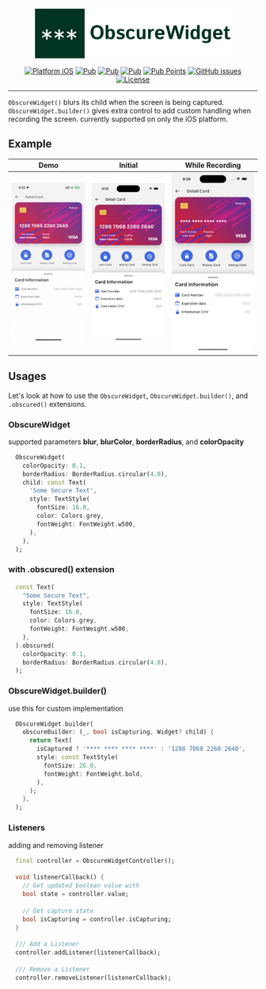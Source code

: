 <p align="center">
<img src="https://raw.githubusercontent.com/imSanjaySoni/ObscureWidget/main/screenshots/banner.png" height="100" alt="ObscureWidget Plugin" />
</p>

<p align="center">
    <a href="https://pub.dev/packages/obscure_widget"><img alt="Platform iOS" src="https://img.shields.io/badge/iOS---?style=badge-squre&logo=apple&label=Platform&color=black"></a>
    <a href="https://pub.dev/packages/obscure_widget"><img src="https://img.shields.io/pub/v/obscure_widget" alt="Pub"></a>
    <a href="https://pub.dev/packages/obscure_widget"><img src="https://img.shields.io/pub/likes/obscure_widget" alt="Pub"></a>
    <a href="https://pub.dev/packages/obscure_widget"><img src="https://img.shields.io/pub/popularity/obscure_widget" alt="Pub"></a>
    <a href="https://pub.dev/packages/obscure_widget"><img alt="Pub Points" src="https://img.shields.io/pub/points/obscure_widget"></a>
    <a href="https://github.com/imSanjaySoni/ObscureWidget/issues"><img alt="GitHub issues" src="https://img.shields.io/github/issues/imsanjaysoni/ObscureWidget?logo=github"></a>
    <a href="https://github.com/imSanjaySoni/ObscureWidget"><img alt="License" src="https://img.shields.io/github/license/imsanjaysoni/ObscureWidget"></a>
</p>

---

`ObscureWidget()` blurs its child when the screen is being captured. `ObscureWidget.builder()` gives extra control to add custom handling when recording the screen. currently supported on only the iOS platform.

## Example

|                                                            Demo                                                            |                                                               Initial                                                               |                                                          While Recording                                                           |
| :------------------------------------------------------------------------------------------------------------------------: | :---------------------------------------------------------------------------------------------------------------------------------: | :--------------------------------------------------------------------------------------------------------------------------------: |
| <img src="https://raw.githubusercontent.com/imSanjaySoni/ObscureWidget/main/screenshots/demo.gif" alt="Demo"  width=320 /> | <img src="https://raw.githubusercontent.com/imSanjaySoni/ObscureWidget/main/screenshots/screenshot_01.png" alt="Demo"  width=320 /> | <img src="https://raw.githubusercontent.com/imSanjaySoni/ObscureWidget/main/screenshots/screenshot_02.png" alt="Demo" width=320 /> |

## Usages

Let's look at how to use the `ObscureWidget`, `ObscureWidget.builder()`, and `.obscured()` extensions.

### ObscureWidget

supported parameters **blur**, **blurColor**, **borderRadius**, and **colorOpacity**

```dart
  ObscureWidget(
    colorOpacity: 0.1,
    borderRadius: BorderRadius.circular(4.0),
    child: const Text(
      'Some Secure Text',
      style: TextStyle(
        fontSize: 16.0,
        color: Colors.grey,
        fontWeight: FontWeight.w500,
      ),
    ),
  );
```

### with .obscured() extension

```dart
  const Text(
    "Some Secure Text",
    style: TextStyle(
      fontSize: 16.0,
      color: Colors.grey,
      fontWeight: FontWeight.w500,
    ),
  ).obscured(
    colorOpacity: 0.1,
    borderRadius: BorderRadius.circular(4.0),
  );
```

### ObscureWidget.builder()

use this for custom implementation

```dart
  ObscureWidget.builder(
    obscureBuilder: (_, bool isCapturing, Widget? child) {
      return Text(
        isCaptured ? '**** **** **** ****' : '1288 7068 2260 2640',
        style: const TextStyle(
          fontSize: 26.0,
          fontWeight: FontWeight.bold,
        ),
      );
    },
  );
```

### Listeners

adding and removing listener

```dart
  final controller = ObscureWidgetController();

  void listenerCallback() {
    // Get updated boolean value with
    bool state = controller.value;

    // Get capture state
    bool isCapturing = controller.isCapturing;
  }

  /// Add a Listener
  controller.addListener(listenerCallback);

  /// Remove a Listener
  controller.removeListener(listenerCallback);
```
